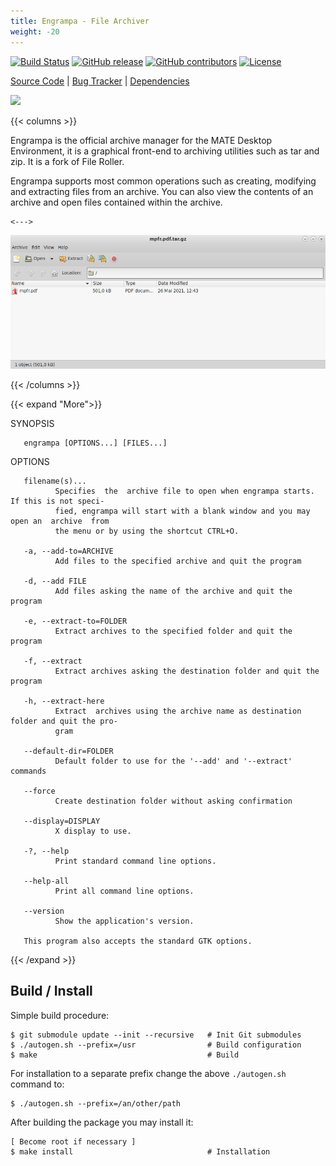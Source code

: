 ```yaml
---
title: Engrampa - File Archiver
weight: -20
---
```


<span class="badge-placeholder">[![Build Status](https://travis-ci.org/mate-desktop/engrampa.svg?branch=master)](https://travis-ci.org/github/mate-desktop/mate-desktop)</span>
<span class="badge-placeholder">[![GitHub release](https://img.shields.io/github/v/release/mate-desktop/engrampa)](https://github.com/mate-desktop/mate-desktop/releases/latest)</span>
<span class="badge-placeholder">[![GitHub contributors](https://img.shields.io/github/contributors/mate-desktop/engrampa)](https://github.com/mate-desktop/engrampa/graphs/contributors)</span>
<span class="badge-placeholder">[![License](https://img.shields.io/github/license/mate-desktop/engrampa)](https://github.com/mate-desktop/engrampa/blob/main/LICENSE)</span>

[Source Code](https://github.com/mate-desktop/engrampa) | [Bug Tracker](https://github.com/mate-desktop/engrampa/issues) | [Dependencies](https://github.com/mate-desktop/engrampa/blob/master/.build.yml)

![](https://raw.githubusercontent.com/mate-desktop/engrampa/master/data/icons/scalable/apps/engrampa.svg)

{{< columns >}}

Engrampa  is  the  official  archive  manager for the MATE Desktop Environment, it is a
graphical front-end to archiving utilities such as tar and zip. It is a  fork  of  File
Roller.

Engrampa  supports  most  common  operations such as creating, modifying and extracting
files from an archive. You can also view the contents of an archive and open files contained within the archive.

    <--->

![](/img/applications/engrampa-window.png)

{{< /columns >}}


{{< expand "More">}}

SYNOPSIS

       engrampa [OPTIONS...] [FILES...]

OPTIONS

       filename(s)...
              Specifies  the  archive file to open when engrampa starts. If this is not speci‐
              fied, engrampa will start with a blank window and you may open an  archive  from
              the menu or by using the shortcut CTRL+O.

       -a, --add-to=ARCHIVE
              Add files to the specified archive and quit the program

       -d, --add FILE
              Add files asking the name of the archive and quit the program

       -e, --extract-to=FOLDER
              Extract archives to the specified folder and quit the program

       -f, --extract
              Extract archives asking the destination folder and quit the program

       -h, --extract-here
              Extract  archives using the archive name as destination folder and quit the pro‐
              gram

       --default-dir=FOLDER
              Default folder to use for the '--add' and '--extract' commands

       --force
              Create destination folder without asking confirmation

       --display=DISPLAY
              X display to use.

       -?, --help
              Print standard command line options.

       --help-all
              Print all command line options.

       --version
              Show the application's version.

       This program also accepts the standard GTK options.

{{< /expand >}}

## Build / Install

Simple build procedure:

```
$ git submodule update --init --recursive   # Init Git submodules
$ ./autogen.sh --prefix=/usr                # Build configuration
$ make                                      # Build
```
For installation to a separate prefix change the above `./autogen.sh` command to:

```
$ ./autogen.sh --prefix=/an/other/path
```

After building the package you may install it:

```
[ Become root if necessary ]
$ make install                              # Installation
```

